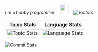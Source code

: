<p><em>I'm a hobby programmer.　<img src="https://media.giphy.com/media/WUlplcMpOCEmTGBtBW/giphy.gif" width="30" />　<img alt="Visitors" src="https://komarev.com/ghpvc/?username=TastSong&style=flat&labelColor=black&logo=github&label=PROFILE+VIEWS&color=29bf12"/></em></p>  

| Topic Stats | Language Stats | 
| ------ | ------ | 
| ![Topic Stats](https://github-readme-stats.vercel.app/api?username=TastSong&show_icons=true&locale=cn&hide_border=true&theme=tokyonight&line_height=40) | ![Language Stats](https://github-readme-stats.vercel.app/api/top-langs/?username=TastSong&layout=normal&locale=cn&hide_border=true&theme=tokyonight&card_width=400) | 

 ![Commit Stats](https://github-readme-activity-graph.vercel.app/graph?username=TastSong&theme=react-dark&point=66ccff) 


